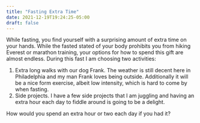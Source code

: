 ```yaml
---
title: "Fasting Extra Time"
date: 2021-12-19T19:24:25-05:00
draft: false
---
```


While fasting, you find yourself with a surprising amount of extra time on your hands. While the fasted stated of your body prohibits you from hiking Everest or marathon training, your options for how to spend this gift are almost endless. During this fast I am choosing two activities:

1. Extra long walks with our dog Frank. The weather is still decent here in Philadelphia and my man Frank loves being outside. Additionally it will be a nice form exercise, albeit low intensity, which is hard to come by when fasting.
2. Side projects. I have a few side projects that I am juggling and having an extra hour each day to fiddle around is going to be a delight.

How would you spend an extra hour or two each day if you had it?

